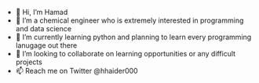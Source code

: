 - 👋 Hi, I’m Hamad
- 👀 I’m a chemical engineer who is extremely interested in programming and data science
- 🌱 I’m currently learning python and planning to learn every programming lanugage out there
- 💞️ I’m looking to collaborate on learning opportunities or any difficult projects
- 📫 Reach me on Twitter @hhaider000

<!---
hhaider000/hhaider000 is a ✨ special ✨ repository because its `README.md` (this file) appears on your GitHub profile.
You can click the Preview link to take a look at your changes.
--->
